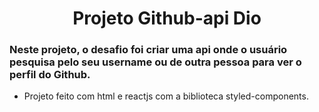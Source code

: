 <h1 align="center">Projeto Github-api Dio</h1>

<h3> Neste projeto, o desafio foi criar uma api onde o usuário pesquisa pelo seu username ou de outra pessoa para ver o perfil do Github.</h3>

- Projeto feito com html e reactjs com a biblioteca styled-components.
